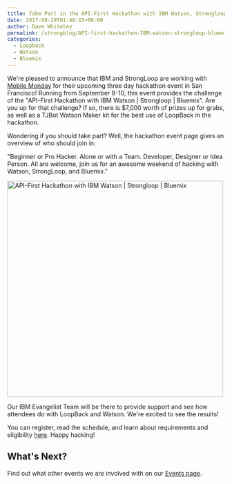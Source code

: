 ```yaml
---
title: Take Part in the API-First Hackathon with IBM Watson, Strongloop & Bluemix
date: 2017-08-29T01:40:15+00:00
author: Dave Whiteley
permalink: /strongblog/API-first-hackathon-IBM-watson-strongloop-bluemix/
categories:
  - Loopback
  - Watson
  - Bluemix
---
```


We're pleased to announce that IBM and StrongLoop are working with [Mobile Monday](https://www.mobilemonday.us/) for their upcoming three day hackathon event in San Francisco! Running from September 8-10, this event provides the challenge of the "API-First Hackathon with IBM Watson | Strongloop | Bluemix". Are you up for that challenge? If so, there is $7,000 worth of prizes up for grabs, as well as a TJBot Watson Maker kit for the best use of LoopBack in the hackathon. 

Wondering if you should take part? Well, the hackathon event page gives an overview of who should join in:

"Beginner or Pro Hacker. Alone or with a Team. Developer, Designer or Idea Person. All are welcome, join us for an awesome weekend of hacking with Watson, StrongLoop, and Bluemix."
<!--more-->
<img src="https://strongloop.com/blog-assets/2017/08/mmhackathonsep2017.png" alt="API-First Hackathon with IBM Watson | Strongloop | Bluemix" style="width: 500px"/>

Our IBM Evangelist Team will be there to provide support and see how attendees do with LoopBack and Watson. We're excited to see the results!   

You can register, read the schedule, and learn about requirements and eligibility [here](https://mm-api-first-hackathon-sf.devpost.com/). Happy hacking!

## What's Next?

Find out what other events we are involved with on our [Events page](https://strongloop.com/events/). 
